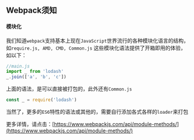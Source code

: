 ## Webpack须知

#### 模块化

我们知道`webpack`支持基本上现在`JavaScript`世界流行的各种模块化语言的结构，如`require.js, AMD, CMD, Common.js`
这些模块化语法提供了开箱即用的体验，如以下：

```js
//main.js
import _ from 'lodash'
_.join(['a', 'b', 'c'])
```

上面的语法，是可以直接被打包的，此外还有`Common.js`

```js
const _ = require('lodash')
```

当然了，更多的`ES6`特性的语法或其他的，需要自行添加各式各样的`loader`来打包

更多详情，请点击：[https://www.webpackjs.com/api/module-methods/](https://www.webpackjs.com/api/module-methods/)

